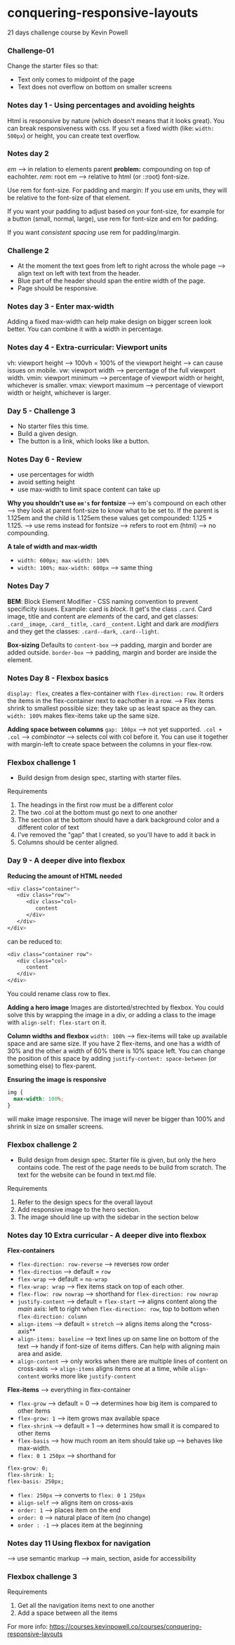 # conquering-responsive-layouts

21 days challenge course by Kevin Powell

### Challenge-01

Change the starter files so that:

- Text only comes to midpoint of the page
- Text does not overflow on bottom on smaller screens

### Notes day 1 - Using percentages and avoiding heights

Html is responsive by nature (which doesn't means that it looks great). You can break responsiveness with css. If you set a fixed width (like: `width: 500px`) or height, you can create text overflow.

### Notes day 2

_em_ --> in relation to elements parent
**problem:** compounding on top of eachohter.
_rem_: root em --> relative to html (or ::root) font-size.

Use rem for font-size.
For padding and margin: If you use em units, they will be relative to the font-size of that element.

If you want your padding to adjust based on your font-size, for example for a button (small, normal, large), use rem for font-size and em for padding.

If you want _consistent spacing_ use rem for padding/margin.

### Challenge 2

- At the moment the text goes from left to right across the whole page --> align text on left with text from the header.
- Blue part of the header should span the entire width of the page.
- Page should be responsive.

### Notes day 3 - Enter max-width

Adding a fixed max-width can help make design on bigger screen look better. You can combine it with a width in percentage.

### Notes day 4 - Extra-curricular: Viewport units

vh: viewport height --> 100vh = 100% of the viewport height --> can cause issues on mobile.
vw: viewport width --> percentage of the full viewport width.
vmin: viewport minimum --> percentage of viewport width or height, whichever is smaller.
vmax: viewport maximum --> percentage of viewport width or height, whichever is larger.

### Day 5 - Challenge 3

- No starter files this time.
- Build a given design.
- The button is a link, which looks like a button.

### Notes Day 6 - Review

- use percentages for width
- avoid setting height
- use max-width to limit space content can take up

**Why you shouldn't use `em's` for fontsize**
--> em's compound on each other --> they look at parent font-size to know what to be set to. If the parent is 1.125em and the child is 1.125em these values get compounded: 1.125 \* 1.125.
--> use rems instead for fontsize --> refers to root em (html) --> no compounding.

**A tale of width and max-width**

- `width: 600px; max-width: 100%`
- `width: 100%; max-width: 600px`
  --> same thing

### Notes Day 7

**BEM**: Block Element Modifier - CSS naming convention to prevent specificity issues.
Example: card is _block_. It get's the class `.card`.
Card image, title and content are _elements_ of the card, and get classes: `.card__image`, `.card__title`, `.card__content`. Light and dark are _modifiers_ and they get the classes: `.card--dark`, `.card--light`.

**Box-sizing**
Defaults to `content-box` --> padding, margin and border are added outside.
`border-box` --> padding, margin and border are inside the element.

### Notes Day 8 - Flexbox basics

`display: flex`, creates a flex-container with `flex-direction: row`. It orders the items in the flex-container next to eachother in a row.
--> Flex items shrink to smallest possible size: they take up as least space as they can.
`width: 100%` makes flex-items take up the same size.

**Adding space between columns**
`gap: 100px` --> not yet supported.
`.col + .col` --> _combinator_ --> selects col with col before it. You can use it together with margin-left to create space between the columns in your flex-row.

### Flexbox challenge 1

- Build design from design spec, starting with starter files.

Requirements

1. The headings in the first row must be
   a different color
2. The two .col at the bottom must go next
   to one another
3. The section at the bottom should have
   a dark background color and a different
   color of text
4. I've removed the "gap" that I created,
   so you'll have to add it back in
5. Columns should be center aligned.

### Day 9 - A deeper dive into flexbox

**Reducing the amount of HTML needed**

```css
<div class="container">
   <div class="row">
      <div class="col>
         content
      </div>
   </div>
</div>
```

can be reduced to:

```css
<div class="container row">
   <div class="col>
      content
   </div>
</div>
```

You could rename class row to flex.

**Adding a hero image**
Images are distorted/strechted by flexbox.
You could solve this by wrapping the image in a div, or adding a class to the image with `align-self: flex-start` on it.

**Column widths and flexbox**
`width: 100%` --> flex-items will take up available space and are same size.
If you have 2 flex-items, and one has a width of 30% and the other a width of 60% there is 10% space left.
You can change the position of this space by adding `justify-content: space-between` (or something else) to flex-parent.

**Ensuring the image is responsive**

```css
img {
  max-width: 100%;
}
```

will make image responsive. The image will never be bigger than 100% and shrink in size on smaller screens.

### Flexbox challenge 2

- Build design from design spec. Starter file is given, but only the hero contains code. The rest of the page needs to be build from scratch. The text for the website can be found in text.md file.

Requirements

1. Refer to the design specs for the
   overall layout
2. Add responsive image to the hero section.
3. The image should line up with
   the sidebar in the section
   below

### Notes day 10 Extra curricular - A deeper dive into flexbox

**Flex-containers**

- `flex-direction: row-reverse` --> reverses row order
- `flex-direction` --> default = `row`
- `flex-wrap` --> default = `no-wrap`
- `flex-wrap: wrap` --> flex items stack on top of each other.
- `flex-flow: row nowrap` --> shorthand for `flex-direction: row nowrap`
- `justify-content` --> default = `flex-start` --> aligns content along the _main_ axis: left to right when `flex-direction: row`, top to bottom when `flex-direction: column`
- `align-items` --> default = `stretch` --> aligns items along the \*cross-axis\*\*
- `align-items: baseline` --> text lines up on same line on bottom of the text --> handy if font-size of items differs. Can help with aligning main area and aside.
- `align-content` --> only works when there are multiple lines of content on cross-axis --> `align-items` aligns items one at a time, while `align-content` works more like `justify-content`

**Flex-items** --> everything in flex-container

- `flex-grow` --> default = 0 --> determines how big item is compared to other items
- `flex-grow: 1` --> item grows max available space
- `flex-shrink` --> default = 1 --> determines how small it is compared to other items
- `flex-basis` --> how much room an item should take up --> behaves like max-width.
- `flex: 0 1 250px` --> shorthand for

```css
flex-grow: 0;
flex-shrink: 1;
flex-basis: 250px;
```

- `flex: 250px` --> converts to `flex: 0 1 250px`
- `align-self` --> aligns item on cross-axis
- `order: 1` --> places item on the end
- `order: 0` --> natural place of item (no change)
- `order : -1` --> places item at the beginning

### Notes day 11 Using flexbox for navigation

--> use semantic markup --> main, section, aside for accessibility

### Flexbox challenge 3

Requirements

1.  Get all the navigation items next to one another
2.  Add a space between all the items

For more info: https://courses.kevinpowell.co/courses/conquering-responsive-layouts
